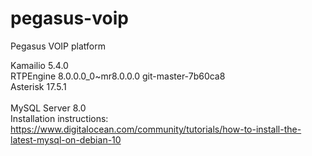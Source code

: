 # pegasus-voip
Pegasus VOIP platform

Kamailio 5.4.0<br/>
RTPEngine 8.0.0.0_0~mr8.0.0.0 git-master-7b60ca8<br/>
Asterisk 17.5.1<br/>
<br/>
MySQL Server 8.0<br/>
Installation instructions: https://www.digitalocean.com/community/tutorials/how-to-install-the-latest-mysql-on-debian-10<br/>
